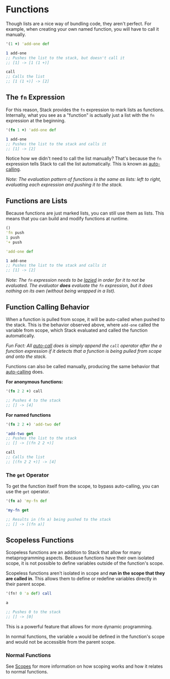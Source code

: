# Functions

Though lists are a nice way of bundling code, they aren't perfect. For example, when creating your own named function, you will have to call it manually.

```clojure
'(1 +) 'add-one def

1 add-one
;; Pushes the list to the stack, but doesn't call it
;; [1] -> [1 (1 +)]

call
;; Calls the list
;; [1 (1 +)] -> [2]
```

## The `fn` Expression

For this reason, Stack provides the `fn` expression to mark lists as functions. Internally, what you see as a "function" is actually just a list with the `fn` expression at the beginning.

```clojure
'(fn 1 +) 'add-one def

1 add-one
;; Pushes the list to the stack and calls it
;; [1] -> [2]
```

Notice how we didn't need to call the list manually? That's because the `fn` expression tells Stack to call the list automatically. This is known as [auto-calling](/glossary.html#auto-calling).

*Note: The evaluation pattern of functions is the same as lists: left to right, evaluating each expression and pushing it to the stack.*

## Functions are Lists

Because functions are just marked lists, you can still use them as lists. This means that you can build and modify functions at runtime.

```clojure
()
'fn push
1 push
'+ push

'add-one def

1 add-one
;; Pushes the list to the stack and calls it
;; [1] -> [2]
```

*Note: The `fn` expression needs to be [lazied](/glossary.html#laziness) in order for it to not be evaluated. The evaluator **does** evaluate the `fn` expression, but it does nothing on its own (without being wrapped in a list).*

## Function Calling Behavior

When a function is pulled from scope, it will be auto-called when pushed to the stack. This is the behavior observed above, where `add-one` called the variable from scope, which Stack evaluated and called the function automatically.

*Fun Fact: All [auto-call](/glossary.html#auto-calling) does is simply append the `call` operator after the a function expression if it detects that a function is being pulled from scope and onto the stack.*

Functions can also be called manually, producing the same behavior that [auto-calling](/glossary.html#auto-calling) does.

**For anonymous functions:**
```clojure
'(fn 2 2 +) call

;; Pushes 4 to the stack
;; [] -> [4]
```

**For named functions**
```clojure
'(fn 2 2 +) 'add-two def

'add-two get
;; Pushes the list to the stack
;; [] -> [(fn 2 2 +)]

call
;; Calls the list
;; [(fn 2 2 +)] -> [4]
```

### The `get` Operator

To get the function itself from the scope, to bypass auto-calling, you can use the `get` operator.

```clojure
'(fn a) 'my-fn def

'my-fn get

;; Results in (fn a) being pushed to the stack
;; [] -> [(fn a)]
```

## Scopeless Functions

Scopeless functions are an addition to Stack that allow for many metaprogramming aspects. Because functions have their own isolated scope, it is not possible to define variables outside of the function's scope.

Scopeless functions aren't isolated in scope and **run in the scope that they are called in**. This allows them to define or redefine variables directly in their parent scope.

```clojure
'(fn! 0 'a def) call

a

;; Pushes 0 to the stack
;; [] -> [0]
```

This is a powerful feature that allows for more dynamic programming.

In normal functions, the variable `a` would be defined in the function's scope and would not be accessible from the parent scope.

### Normal Functions

See [Scopes](/introduction/scopes.html) for more information on how scoping works and how it relates to normal functions.